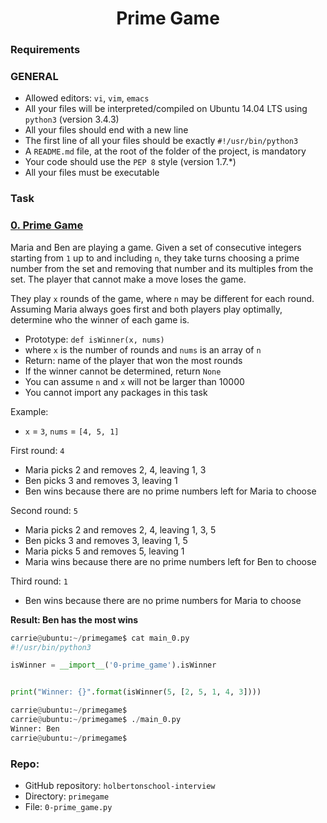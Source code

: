 <h1 align="center">Prime Game</h1>



### Requirements
### GENERAL
* Allowed editors: `vi`, `vim`, `emacs`
* All your files will be interpreted/compiled on Ubuntu 14.04 LTS using `python3` (version 3.4.3)
* All your files should end with a new line
* The first line of all your files should be exactly `#!/usr/bin/python3`
* A `README.md` file, at the root of the folder of the project, is mandatory
* Your code should use the `PEP 8` style (version 1.7.*)
* All your files must be executable

### Task
### [0. Prime Game](./0-prime_game.py)

Maria and Ben are playing a game. Given a set of consecutive integers starting from `1` up to and including `n`, they take turns choosing a prime number from the set and removing that number and its multiples from the set. The player that cannot make a move loses the game.

They play `x` rounds of the game, where `n` may be different for each round. Assuming Maria always goes first and both players play optimally, determine who the winner of each game is.

* Prototype: `def isWinner(x, nums)`
* where `x` is the number of rounds and `nums` is an array of `n`
* Return: name of the player that won the most rounds
* If the winner cannot be determined, return `None`
* You can assume `n` and `x` will not be larger than 10000
* You cannot import any packages in this task

Example:

 * `x` = `3`, `nums` = `[4, 5, 1]`

First round: `4`

 * Maria picks 2 and removes 2, 4, leaving 1, 3
 * Ben picks 3 and removes 3, leaving 1
 * Ben wins because there are no prime numbers left for Maria to choose

Second round: `5`

 * Maria picks 2 and removes 2, 4, leaving 1, 3, 5
 * Ben picks 3 and removes 3, leaving 1, 5
 * Maria picks 5 and removes 5, leaving 1
 * Maria wins because there are no prime numbers left for Ben to choose

Third round: `1`

* Ben wins because there are no prime numbers for Maria to choose

**Result: Ben has the most wins**

```Python
carrie@ubuntu:~/primegame$ cat main_0.py
#!/usr/bin/python3

isWinner = __import__('0-prime_game').isWinner


print("Winner: {}".format(isWinner(5, [2, 5, 1, 4, 3])))

carrie@ubuntu:~/primegame$
carrie@ubuntu:~/primegame$ ./main_0.py
Winner: Ben
carrie@ubuntu:~/primegame$
```

### Repo:

* GitHub repository: `holbertonschool-interview`
* Directory: `primegame`
* File: `0-prime_game.py`
